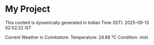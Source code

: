 # My Project

This content is dynamically generated in Indian Time (IST): 2025-09-13 02:02:22 IST


Current Weather in Coimbatore:
Temperature: 24.88 °C
Condition: mist
